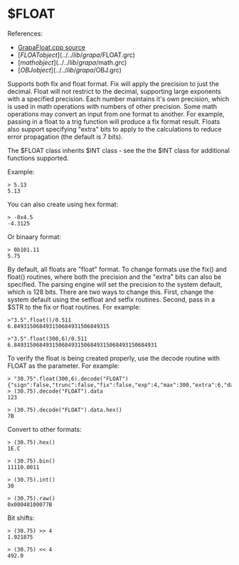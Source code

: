 # $FLOAT
References:
- [GrapaFloat.cpp source](../../source/grapa/GrapaFloat.cpp)
- [$FLOAT object](../../lib/grapa/$FLOAT.grc)
- [$math object](../../lib/grapa/$math.grc)
- [$OBJ object](../../lib/grapa/$OBJ.grc)

Supports both fix and float format. Fix will apply the precision to just the decimal. Float will not restrict to the decimal, supporting large exponents with a specified precision. Each number maintains it's own precision, which is used in math operations with numbers of other precision. Some math operations may convert an input from one format to another. For example, passing in a float to a trig function will produce a fix format result. Floats also support specifying "extra" bits to apply to the calculations to reduce error propagation (the default is 7 bits). 

The $FLOAT class inherits $INT class - see the the $INT class for additional functions supported.

Example:
```
> 5.13
5.13
```

You can also create using hex format:
```
> -0x4.5
-4.3125
```

Or binaary format:
```
> 0b101.11
5.75
```

By default, all floats are "float" format. To change formats use the fix() and float() routines, where both the precision and the "extra" bits can also be specified. The parsing engine will set the precision to the system default, which is 128 bits. There are two ways to change this. First, change the system default using the setfloat and setfix routines. Second, pass in a $STR to the fix or float routines. For example:

```
>"3.5".float()/0.511
6.849315068493150684931506849315

>"3.5".float(300,6)/0.511
6.849315068493150684931506849315068493150684931
```

To verify the float is being created properly, use the decode routine with FLOAT as the parameter. For example:

```
> "30.75".float(300,6).decode("FLOAT")
{"sign":false,"trunc":false,"fix":false,"exp":4,"max":300,"extra":6,"data":123}
> (30.75).decode("FLOAT").data
123

> (30.75).decode("FLOAT").data.hex()
7B
```

Convert to other formats:
```
> (30.75).hex()
1E.C

> (30.75).bin()
11110.0011

> (30.75).int()
30

> (30.75).raw()
0x00048100077B
```

Bit shifts:
```
> (30.75) >> 4
1.921875

> (30.75) << 4
492.0
```
